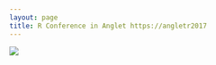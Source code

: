 ```yaml
---
layout: page
title: R Conference in Anglet https://angletr2017
---
```


![](/Users/liquetwe/Dropbox/WEB-SITE-BENOIT/benoit-liquet.github.io/rmarkdown-website-examples/FIG/Anglet-1.png)


